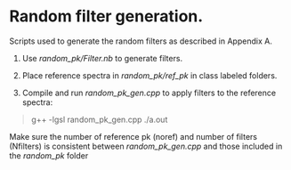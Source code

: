 # Random filter generation. 

Scripts used to generate the random filters as described in Appendix A. 

1) Use *random_pk/Filter.nb* to generate filters. 

2) Place reference spectra in *random\_pk/ref\_pk* in class labeled folders. 

3) Compile and run *random\_pk\_gen.cpp* to apply filters to the reference spectra: 

> g++ -lgsl random\_pk\_gen.cpp 
> ./a.out 

Make sure the number of reference pk (noref) and number of filters (Nfilters) is consistent between *random\_pk\_gen.cpp* and those included in the *random\_pk* folder